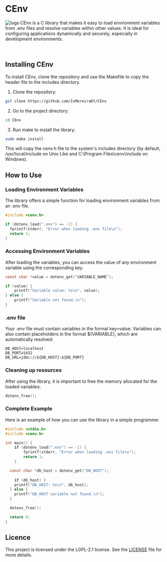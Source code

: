 # CEnv

<img 
    src="./assets/logo.png" 
    alt="logo"
    align="left"
/>

CEnv is a C library that makes it easy to load environment variables from .env files and resolve variables within other values. It is ideal for configuring applications dynamically and securely, especially in development environments.

<br>

## Installing CEnv
To install CEnv, clone the repository and use the Makefile to copy the header file to the includes directory.

1. Clone the repository:
```bash
git clone https://github.com/IsMoreiraKt/CEnv
```

2. Go to the project directory:
```bash
cd CEnv
```

3. Run make to install the library:
```bash
sudo make install
```

This will copy the cenv.h file to the system's includes directory (by default, /usr/local/include on Unix Like and C:\Program Files\cenv\include on Windows).

## How to Use
### Loading Environment Variables
The library offers a simple function for loading environment variables from an .env file.

```c
#include <cenv.h>

if (dotenv_load(".env") == -1) {
  fprintf(stderr, "Error when loading .env file\n");
  return 1;
}
```

### Accessing Environment Variables
After loading the variables, you can access the value of any environment variable using the corresponding key.

```c
const char *value = dotenv_get(‘VARIABLE_NAME’);

if (value) {
    printf("Variable value: %s\n", value);
} else {
    printf("Variable not found.\n");
}
```

### .env file
Your .env file must contain variables in the format key=value. Variables can also contain placeholders in the format ${VARIABLE}, which are automatically resolved:

```dotenv
DB_HOST=localhost
DB_PORT=5432
DB_URL=jdbc://${DB_HOST}:${DB_PORT}
```

### Cleaning up resources
After using the library, it is important to free the memory allocated for the loaded variables:

```c
dotenv_free();
```

### Complete Example
Here is an example of how you can use the library in a simple programme:

```c
#include <stdio.h>
#include <cenv.h>

int main() {
	if (dotenv_load(".env") == -1) {
		fprintf(stderr, "Error when loading .env file\n");
		return 1;
	}

  const char *db_host = dotenv_get("DB_HOST");
  
	if (db_host) {
    printf("DB_HOST: %s\n", db_host);
  } else {
    printf("DB_HOST variable not found.\n");
  }

  dotenv_free();

  return 0;
}
```

## Licence
This project is licensed under the LGPL-2.1 license. See the [LICENSE](./LICENSE) file for more details.
